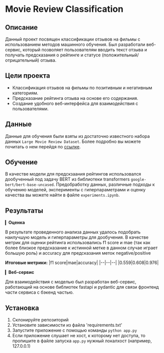 # Movie Review Classification
## Описание 
Данный проект посвящен классификации отзывов на фильмы с использованием методов машинного обучения. Был разработали веб-сервис, который 
позволяет пользователям вводить текст отзыва и получать предсказания о рейтинге и статусе (положительный/отрицательный) отзыва.


## Цели проекта
- Классификация отзывов на фильмы по позитивным и негативным категориям.
- Предсказание рейтинга отзыва на основе его содержания.
- Создание удобного веб-интерфейса для взаимодействия с пользователями.


## Данные
Данные для обучения были взяты из достаточно известного набора данных `Large Movie Review Dataset`. Более подробно вы можете почитать о нем перейдя по [ссылке](https://ai.stanford.edu/~amaas/data/sentiment/).


## Обучение
В качестве модели для предскзаания рейтингов использовался дообученный под задачу BERT из библиотеки transformers `google-bert/bert-base-uncased`. Предобработку данных, различные подходы к обучению моделей,
эксперименты с гиперпараметрами и оценку качества вы можете найти в файле `experiments.ipynb`.


## Результаты
▎**Оценка**


В результате проведенного анализа данных удалось подобрать наилучшую модель и гиперпараметры для дообучения.
В качестве метрик для оценки рейтинга использовались f1 score и mae (так как более близкое предсказание к истинной метке в данном случае играет большую роль) и accuracy для предсказания меток negative/positive


**Итоговые метрики:**
|f1 score|mae|accuracy|
|--|--|--|
|0.559|0.608|0.976|


▎**Веб-сервис**


Для взаимодействия с моделью был разработан веб-сервис, работающий на основе библиотек fastapi и pydantic для связи фронтенд части сервиса с бэкенд частью.


## Установка
1. Склонируйте репозиторий
2. Установите зависимости из файла 'requirements.txt'
3. Запустите приложение с помощью команды `python app.py`
4. Если приложение слушает не хост, к которому нет доступа, то пропишите в файле запуска `app.py` нужный локалхост (например, 127.0.0.1)
